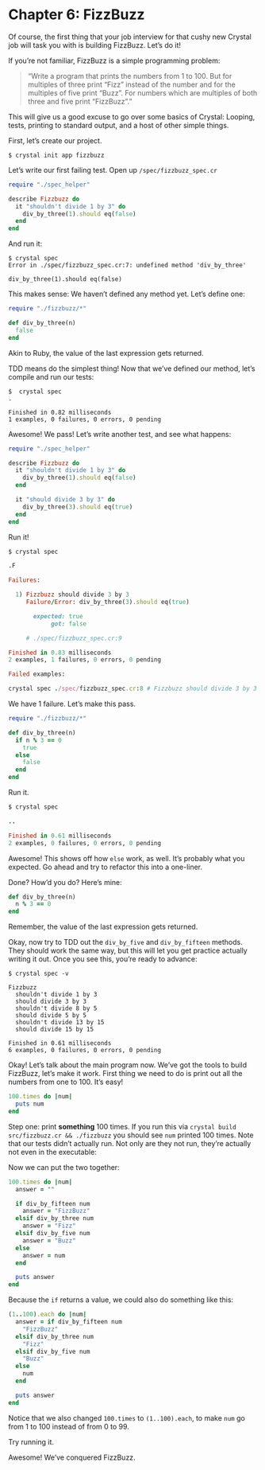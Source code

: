 # Chapter 6: FizzBuzz

Of course, the first thing that your job interview for that cushy new Crystal job will task you with is building FizzBuzz. Let’s do it!

If you’re not familiar, FizzBuzz is a simple programming problem:

> “Write a program that prints the numbers from 1 to 100. But for multiples of three print “Fizz” instead of the number and for the multiples of five print “Buzz”. For numbers which are multiples of both three and five print “FizzBuzz”.”

This will give us a good excuse to go over some basics of Crystal: Looping, tests, printing to standard output, and a host of other simple things.

First, let’s create our project.

```text
$ crystal init app fizzbuzz
```

Let’s write our first failing test. Open up `/spec/fizzbuzz_spec.cr`

```ruby
require "./spec_helper"

describe Fizzbuzz do
  it "shouldn't divide 1 by 3" do
    div_by_three(1).should eq(false)
  end
end
```

And run it:

```text
$ crystal spec
Error in ./spec/fizzbuzz_spec.cr:7: undefined method 'div_by_three'

div_by_three(1).should eq(false)
```

This makes sense: We haven’t defined any method yet. Let’s define one:

```ruby
require "./fizzbuzz/*"

def div_by_three(n)
  false
end
```

Akin to Ruby, the value of the last expression gets returned.

TDD means do the simplest thing! Now that we’ve defined our method, let’s compile and run our tests:

```text
$  crystal spec
.

Finished in 0.82 milliseconds
1 examples, 0 failures, 0 errors, 0 pending
```

Awesome! We pass! Let’s write another test, and see what happens:

```ruby
require "./spec_helper"

describe Fizzbuzz do
  it "shouldn't divide 1 by 3" do
    div_by_three(1).should eq(false)
  end

  it "should divide 3 by 3" do
    div_by_three(3).should eq(true)
  end
end
```

Run it!

```ruby
$ crystal spec

.F

Failures:

  1) Fizzbuzz should divide 3 by 3
     Failure/Error: div_by_three(3).should eq(true)

       expected: true
            got: false

     # ./spec/fizzbuzz_spec.cr:9

Finished in 0.83 milliseconds
2 examples, 1 failures, 0 errors, 0 pending

Failed examples:

crystal spec ./spec/fizzbuzz_spec.cr:8 # Fizzbuzz should divide 3 by 3
```

We have 1 failure. Let’s make this pass.

```ruby
require "./fizzbuzz/*"

def div_by_three(n)
  if n % 3 == 0
    true
  else
    false
  end
end
```

Run it.

```ruby
$ crystal spec

..

Finished in 0.61 milliseconds
2 examples, 0 failures, 0 errors, 0 pending
```

Awesome! This shows off how `else` work, as well. It’s probably what you expected. Go ahead and try to refactor this into a one-liner.

Done? How’d you do? Here’s mine:

```ruby
def div_by_three(n)
  n % 3 == 0
end
```

Remember, the value of the last expression gets returned.

Okay, now try to TDD out the `div_by_five` and `div_by_fifteen` methods. They should work the same way, but this will let you get practice actually writing it out. Once you see this, you’re ready to advance:

```text
$ crystal spec -v

Fizzbuzz
  shouldn't divide 1 by 3
  should divide 3 by 3
  shouldn't divide 8 by 5
  should divide 5 by 5
  shouldn't divide 13 by 15
  should divide 15 by 15

Finished in 0.61 milliseconds
6 examples, 0 failures, 0 errors, 0 pending
```

Okay! Let’s talk about the main program now. We’ve got the tools to build FizzBuzz, let’s make it work. First thing we need to do is print out all the numbers from one to 100. It’s easy!

```ruby
100.times do |num|
  puts num
end
```

Step one: print **something** 100 times. If you run this via `crystal build src/fizzbuzz.cr && ./fizzbuzz` you should see `num` printed 100 times. Note that our tests didn’t actually run. Not only are they not run, they’re actually not even in the executable:

Now we can put the two together:

```ruby
100.times do |num|
  answer = ""

  if div_by_fifteen num
    answer = "FizzBuzz"
  elsif div_by_three num
    answer = "Fizz"
  elsif div_by_five num
    answer = "Buzz"
  else
    answer = num
  end

  puts answer
end
```

Because the `if` returns a value, we could also do something like this:

```ruby
(1..100).each do |num|
  answer = if div_by_fifteen num
    "FizzBuzz"
  elsif div_by_three num
    "Fizz"
  elsif div_by_five num
    "Buzz"
  else
    num
  end

  puts answer
end
```

Notice that we also changed `100.times` to `(1..100).each`, to make `num` go from 1 to 100 instead of from 0 to 99.

Try running it.

Awesome! We’ve conquered FizzBuzz.

